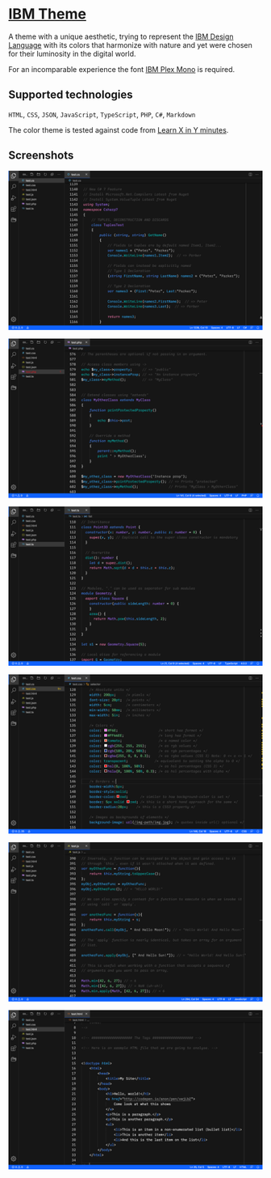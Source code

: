 # [IBM Theme](https://marketplace.visualstudio.com/items?itemName=marvinengelmann.ibm-theme)

A theme with a unique aesthetic, trying to represent the [IBM Design Language](https://www.ibm.com/design/language/) with its colors that harmonize with nature and yet were chosen for their luminosity in the digital world.

For an incomparable experience the font [IBM Plex Mono](https://github.com/IBM/plex) is required.

## Supported technologies
`HTML`, `CSS`, `JSON`, `JavaScript`, `TypeScript`, `PHP`, `C#`, `Markdown`

The color theme is tested against code from [Learn X in Y minutes](https://learnxinyminutes.com/).

## Screenshots

![ScreenShot](https://raw.githubusercontent.com/marvinengelmann/vsc-ibm-theme/master/screenshots/cs.png)

![ScreenShot](https://raw.githubusercontent.com/marvinengelmann/vsc-ibm-theme/master/screenshots/php.png)

![ScreenShot](https://raw.githubusercontent.com/marvinengelmann/vsc-ibm-theme/master/screenshots/ts.png)

![ScreenShot](https://raw.githubusercontent.com/marvinengelmann/vsc-ibm-theme/master/screenshots/css.png)

![ScreenShot](https://raw.githubusercontent.com/marvinengelmann/vsc-ibm-theme/master/screenshots/js.png)

![ScreenShot](https://raw.githubusercontent.com/marvinengelmann/vsc-ibm-theme/master/screenshots/html.png)